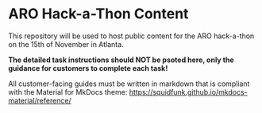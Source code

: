 # ARO Hack-a-Thon Content

This repository will be used to host public content for the ARO hack-a-thon on the 15th of November in Atlanta.

**The detailed task instructions should NOT be psoted here, only the guidance for customers to complete each task!**

All customer-facing guides must be written in markdown that is compliant with the Material for MkDocs theme: https://squidfunk.github.io/mkdocs-material/reference/
